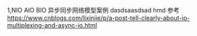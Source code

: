 1,NIO AIO BIO 异步同步网络模型案例 dasdsaasdsad  hmd 参考 https://www.cnblogs.com/lixinjie/p/a-post-tell-clearly-about-io-multiplexing-and-async-io.html
